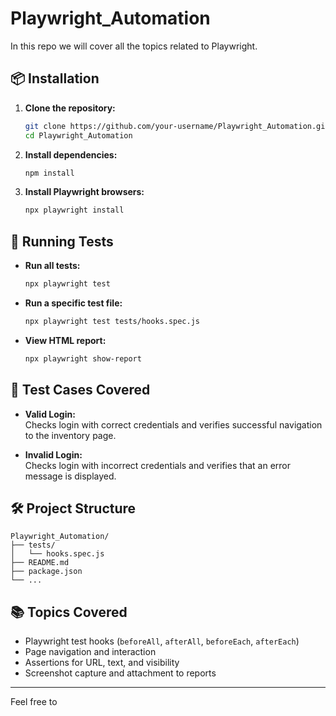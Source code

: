 # Playwright_Automation

In this repo we will cover all the topics related to Playwright.

## 📦 Installation

1. **Clone the repository:**
   ```bash
   git clone https://github.com/your-username/Playwright_Automation.git
   cd Playwright_Automation
   ```

2. **Install dependencies:**
   ```bash
   npm install
   ```

3. **Install Playwright browsers:**
   ```bash
   npx playwright install
   ```

## 🚀 Running Tests

- **Run all tests:**
  ```bash
  npx playwright test
  ```

- **Run a specific test file:**
  ```bash
  npx playwright test tests/hooks.spec.js
  ```

- **View HTML report:**
  ```bash
  npx playwright show-report
  ```

## 🧪 Test Cases Covered

- **Valid Login:**  
  Checks login with correct credentials and verifies successful navigation to the inventory page.

- **Invalid Login:**  
  Checks login with incorrect credentials and verifies that an error message is displayed.

## 🛠️ Project Structure

```
Playwright_Automation/
├── tests/
│   └── hooks.spec.js
├── README.md
├── package.json
└── ...
```

## 📚 Topics Covered

- Playwright test hooks (`beforeAll`, `afterAll`, `beforeEach`, `afterEach`)
- Page navigation and interaction
- Assertions for URL, text, and visibility
- Screenshot capture and attachment to reports

---

Feel free to
